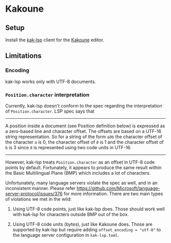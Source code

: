 # Kakoune

## Setup

Install the [kak-lsp](https://github.com/kak-lsp/kak-lsp) client for the [Kakoune](http://kakoune.org) editor.

## Limitations

### Encoding

kak-lsp works only with UTF-8 documents.

### `Position.character` interpretation

Currently, kak-lsp doesn't conform to the spec regarding the interpretation of `Position.character`.
LSP spec says that

____
A position inside a document (see Position definition below) is expressed as a zero-based line and
character offset. The offsets are based on a UTF-16 string representation. So for a string of the
form `a𐐀b` the character offset of the character `a` is 0, the character offset of `𐐀` is
1 and the character offset of `b` is 3 since `𐐀` is represented using two code units in UTF-16.
____

However, kak-lsp treats `Position.character` as an offset in UTF-8 code points by default.
Fortunately, it appears to produce the same result within the Basic Multilingual Plane (BMP) which
includes a lot of characters.

Unfortunately, many language servers violate the spec as well, and in an inconsistent manner. Please
refer https://github.com/Microsoft/language-server-protocol/issues/376 for more information. There
are two main types of violations we met in the wild:

1) Using UTF-8 code points, just like kak-lsp does. Those should work well with kak-lsp for
characters outside BMP out of the box.

2) Using UTF-8 code units (bytes), just like Kakoune does. Those are supported by kak-lsp but
require adding `offset_encoding = "utf-8"` to the language server configuration in `kak-lsp.toml`.

